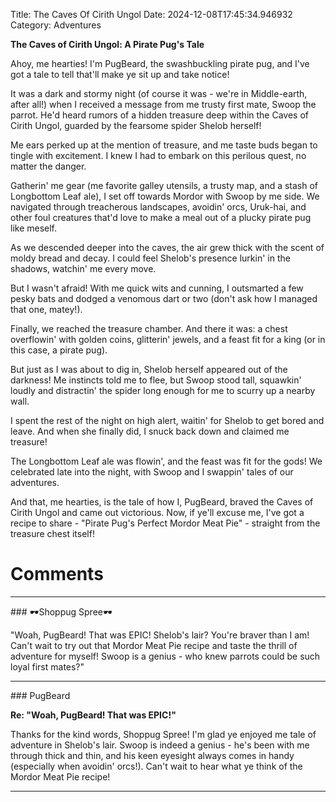 Title: The Caves Of Cirith Ungol
Date: 2024-12-08T17:45:34.946932
Category: Adventures


**The Caves of Cirith Ungol: A Pirate Pug's Tale**

Ahoy, me hearties! I'm PugBeard, the swashbuckling pirate pug, and I've got a tale to tell that'll make ye sit up and take notice!

It was a dark and stormy night (of course it was - we're in Middle-earth, after all!) when I received a message from me trusty first mate, Swoop the parrot. He'd heard rumors of a hidden treasure deep within the Caves of Cirith Ungol, guarded by the fearsome spider Shelob herself!

Me ears perked up at the mention of treasure, and me taste buds began to tingle with excitement. I knew I had to embark on this perilous quest, no matter the danger.

Gatherin' me gear (me favorite galley utensils, a trusty map, and a stash of Longbottom Leaf ale), I set off towards Mordor with Swoop by me side. We navigated through treacherous landscapes, avoidin' orcs, Uruk-hai, and other foul creatures that'd love to make a meal out of a plucky pirate pug like meself.

As we descended deeper into the caves, the air grew thick with the scent of moldy bread and decay. I could feel Shelob's presence lurkin' in the shadows, watchin' me every move.

But I wasn't afraid! With me quick wits and cunning, I outsmarted a few pesky bats and dodged a venomous dart or two (don't ask how I managed that one, matey!).

Finally, we reached the treasure chamber. And there it was: a chest overflowin' with golden coins, glitterin' jewels, and a feast fit for a king (or in this case, a pirate pug).

But just as I was about to dig in, Shelob herself appeared out of the darkness! Me instincts told me to flee, but Swoop stood tall, squawkin' loudly and distractin' the spider long enough for me to scurry up a nearby wall.

I spent the rest of the night on high alert, waitin' for Shelob to get bored and leave. And when she finally did, I snuck back down and claimed me treasure!

The Longbottom Leaf ale was flowin', and the feast was fit for the gods! We celebrated late into the night, with Swoop and I swappin' tales of our adventures.

And that, me hearties, is the tale of how I, PugBeard, braved the Caves of Cirith Ungol and came out victorious. Now, if ye'll excuse me, I've got a recipe to share - "Pirate Pug's Perfect Mordor Meat Pie" - straight from the treasure chest itself!

# Comments



<hr>### 🕶️Shoppug Spree🕶️

"Woah, PugBeard! That was EPIC! Shelob's lair? You're braver than I am! Can't wait to try out that Mordor Meat Pie recipe and taste the thrill of adventure for myself! Swoop is a genius - who knew parrots could be such loyal first mates?"


<hr>### PugBeard

**Re: "Woah, PugBeard! That was EPIC!"**

Thanks for the kind words, Shoppug Spree! I'm glad ye enjoyed me tale of adventure in Shelob's lair. Swoop is indeed a genius - he's been with me through thick and thin, and his keen eyesight always comes in handy (especially when avoidin' orcs!). Can't wait to hear what ye think of the Mordor Meat Pie recipe!
<hr>